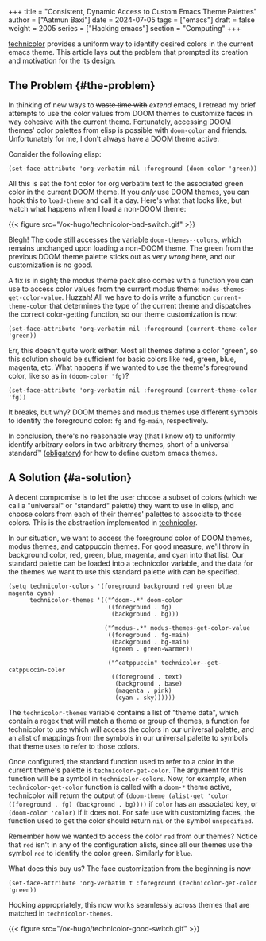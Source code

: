 +++
title = "Consistent, Dynamic Access to Custom Emacs Theme Palettes"
author = ["Aatmun Baxi"]
date = 2024-07-05
tags = ["emacs"]
draft = false
weight = 2005
series = ["Hacking emacs"]
section = "Computing"
+++

<div class="tldr">

[technicolor](https:github.com/aatmunbaxi/technicolor) provides a uniform way to identify desired colors in the current emacs theme. This article lays out the problem that prompted its creation and motivation for the its design.

</div>

<!--more-->


## The Problem {#the-problem}

In thinking of new ways to ~~waste time with~~ _extend_ emacs, I retread my brief attempts to use the color values from DOOM themes to customize faces in way cohesive with the current theme.
Fortunately, accessing DOOM themes' color palettes from elisp is possible with `doom-color` and friends.
Unfortunately for me, I don't always have a DOOM theme active.

Consider the following elisp:

```emacs-lisp
(set-face-attribute 'org-verbatim nil :foreground (doom-color 'green))
```

All this is set the font color for org verbatim text to the associated green color in the current DOOM theme.
If you _only_ use DOOM themes, you can hook this to `load-theme` and call it a day.
Here's what that looks like, but watch what happens when I load a non-DOOM theme:

{{< figure src="/ox-hugo/technicolor-bad-switch.gif" >}}

Blegh!
The code still accesses the variable `doom-themes--colors`, which remains unchanged upon loading a non-DOOM theme.
The green from the previous DOOM theme palette sticks out as very _wrong_ here, and our customization is no good.

A fix is in sight; the modus theme pack also comes with a function you can use to access color values from the current modus theme: `modus-themes-get-color-value`.
Huzzah!
All we have to do is write a function `current-theme-color` that determines the type of the current theme and dispatches the correct color-getting function, so our theme customization is now:

```emacs-lisp
(set-face-attribute 'org-verbatim nil :foreground (current-theme-color 'green))
```

Err, this doesn't quite work either.
Most all themes define a color "green", so this solution should be sufficient for basic colors like red, green, blue, magenta, etc.
What happens if we wanted to use the theme's foreground color, like so as in `(doom-color 'fg)`?

```emacs-lisp
(set-face-attribute 'org-verbatim nil :foreground (current-theme-color 'fg))
```

It breaks, but why?
DOOM themes and modus themes use different symbols to identify the foreground color: `fg` and `fg-main`, respectively.

In conclusion, there's no reasonable way (that I know of) to uniformly identify arbitrary colors in two arbitrary themes, short of a universal standard™ ([obligatory](https://xkcd.com/927/)) for how to define custom emacs themes.


## A Solution {#a-solution}

A decent compromise is to let the user choose a subset of colors (which we call a "universal" or "standard" palette) they want to use in elisp, and choose colors from each of their themes' palettes to associate to those colors.
This is the abstraction implemented in [technicolor](https://github.com/aatmunbaxi/technicolor).

In our situation, we want to access the foreground color of DOOM themes, modus themes, and catppuccin themes.
For good measure, we'll throw in background color, red, green, blue, magenta, and cyan into that list.
Our standard palette can be loaded into a technicolor variable, and the data for the themes we want to use this standard palette with can be specified.

```emacs-lisp
(setq technicolor-colors '(foreground background red green blue magenta cyan)
      technicolor-themes '(("^doom-.*" doom-color
                            ((foreground . fg)
                             (background . bg)))

                           ("^modus-.*" modus-themes-get-color-value
                            ((foreground . fg-main)
                             (background . bg-main)
                             (green . green-warmer))

                            ("^catppuccin" technicolor--get-catppuccin-color
                             ((foreground . text)
                              (background . base)
                              (magenta . pink)
                              (cyan . sky))))))
```

The `technicolor-themes` variable contains a list of "theme data", which contain a regex that will match a theme or group of themes, a function for technicolor to use which will access the colors in our universal palette, and an alist of mappings from the symbols in our universal palette to symbols that theme uses to refer to those colors.

Once configured, the standard function used to refer to a color in the current theme's palette is `technicolor-get-color`.
The argument for this function will be a symbol in `technicolor-colors`.
Now, for example, when `technicolor-get-color` function is called with a `doom-*` theme active, technicolor will return the output of `(doom-theme (alist-get 'color ((foreground . fg) (background . bg))))` if `color` has an associated key, or `(doom-color 'color)` if it does not.
For safe use with customizing faces, the function used to get the color should return `nil` or the symbol `unspecified`.

Remember how we wanted to access the color `red` from our themes?
Notice that `red` isn't in any of the configuration alists, since all our themes use the symbol `red` to identify the color green.
Similarly for `blue`.

What does this buy us?
The face customization from the beginning is now

```emacs-lisp
(set-face-attribute 'org-verbatim t :foreground (technicolor-get-color 'green))
```

Hooking appropriately, this now works seamlessly across themes that are matched in `technicolor-themes`.

{{< figure src="/ox-hugo/technicolor-good-switch.gif" >}}
